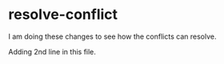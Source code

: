 # resolve-conflict

I am doing these changes to see how the conflicts can resolve.

Adding 2nd line in this file.